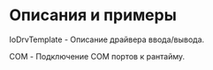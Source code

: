 # Описания и примеры

IoDrvTemplate - Описание драйвера ввода/вывода.

COM - Подключение COM портов к рантайму.